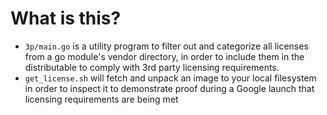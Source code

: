 # What is this?
* `3p/main.go` is a utility program to filter out and categorize all licenses from a go module's vendor directory, in order to include them in the distributable to comply with 3rd party licensing requirements.
* `get_license.sh` will fetch and unpack an image to your local filesystem in order to inspect it to demonstrate proof during a Google launch that licensing requirements are being met
